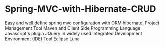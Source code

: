 # Spring-MVC-with-Hibernate-CRUD
Easy and well define spring mvc configuration with ORM hibernate, Project Management Tool Maven and Client Side Programming Language Javascript's plugin JQuery in widely used Integrated Development Environment (IDE) Tool Eclipse Luna
